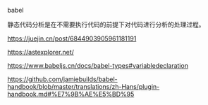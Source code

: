 babel

静态代码分析是在不需要执行代码的前提下对代码进行分析的处理过程。

https://juejin.cn/post/6844903905961181191

https://astexplorer.net/

https://www.babeljs.cn/docs/babel-types#variabledeclaration

https://github.com/jamiebuilds/babel-handbook/blob/master/translations/zh-Hans/plugin-handbook.md#%E7%9B%AE%E5%BD%95
